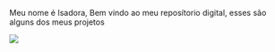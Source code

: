 
Meu nome é Isadora, Bem vindo ao meu reposítorio digital, esses são alguns dos meus projetos

![](https://itunes.apple.com/app/apple-store/id917932200?pt=39040802&ct=Media1GIFV2&mt=8)

